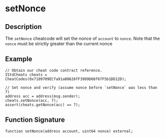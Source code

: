 # setNonce

## Description
The `setNonce` cheatcode will set the nonce of `account` to `nonce`. Note that the `nonce` must be strictly greater than
the current nonce

## Example
```solidity
// Obtain our cheat code contract reference.
IStdCheats cheats = CheatCodes(0x7109709ECfa91a80626fF3989D68f67F5b1DD12D);

// Set nonce and verify (assume nonce before `setNonce` was less than 7)
address acc = address(msg.sender);
cheats.setNonce(acc, 7);
assert(cheats.getNonce(acc) == 7);
```

## Function Signature
```solidity
function setNonce(address account, uint64 nonce) external;
```